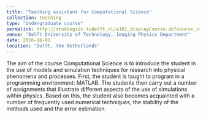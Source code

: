 ```yaml
---
title: "Teaching assistant for Computational Science"
collection: teaching
type: "Undergraduate course"
permalink: http://studiegids.tudelft.nl/a101_displayCourse.do?course_id=20960
venue: "Delft Dniversity of Technology, Imaging Physics Department"
date: 2016-10-01
location: "Delft, the Netherlands"
---
```


The aim of the course Computational Science is to introduce the student in the use of models and simulation techniques for research into physical phenomena and processes. First, the student is taught to program in a programming environment: MATLAB. The students then carry out a number of assignments that illustrate different aspects of the use of simulations within physics. Based on this, the student also becomes acquainted with a number of frequently used numerical techniques, the stability of the methods used and the error estimation.

